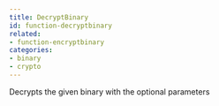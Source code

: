 ```yaml
---
title: DecryptBinary
id: function-decryptbinary
related:
- function-encryptbinary
categories:
- binary
- crypto
---
```


Decrypts the given binary with the optional parameters
